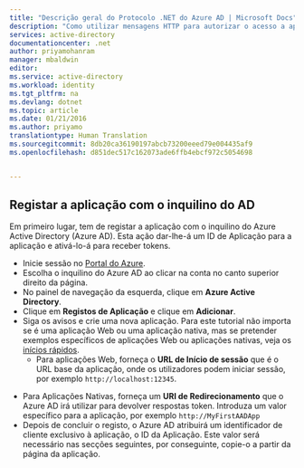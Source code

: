 ```yaml
---
title: "Descrição geral do Protocolo .NET do Azure AD | Microsoft Docs"
description: "Como utilizar mensagens HTTP para autorizar o acesso a aplicações Web e APIs Web no inquilino utilizando o Azure AD."
services: active-directory
documentationcenter: .net
author: priyamohanram
manager: mbaldwin
editor: 
ms.service: active-directory
ms.workload: identity
ms.tgt_pltfrm: na
ms.devlang: dotnet
ms.topic: article
ms.date: 01/21/2016
ms.author: priyamo
translationtype: Human Translation
ms.sourcegitcommit: 8db20ca36190197abcb73200eeed79e004435af9
ms.openlocfilehash: d851dec517c162073ade6ffb4ebcf972c5054698


---
```

<!--TODO: Introduction -->

## <a name="register-your-application-with-your-ad-tenant"></a>Registar a aplicação com o inquilino do AD
Em primeiro lugar, tem de registar a aplicação com o inquilino do Azure Active Directory (Azure AD). Esta ação dar-lhe-á um ID de Aplicação para a aplicação e ativá-lo-á para receber tokens.

* Inicie sessão no [Portal do Azure](https://portal.azure.com).
* Escolha o inquilino do Azure AD ao clicar na conta no canto superior direito da página.
* No painel de navegação da esquerda, clique em **Azure Active Directory**.
* Clique em **Registos de Aplicação** e clique em **Adicionar**.
* Siga os avisos e crie uma nova aplicação. Para este tutorial não importa se é uma aplicação Web ou uma aplicação nativa, mas se pretender exemplos específicos de aplicações Web ou aplicações nativas, veja os [inícios rápidos](../articles/active-directory/active-directory-developers-guide.md).
  * Para aplicações Web, forneça o **URL de Início de sessão** que é o URL base da aplicação, onde os utilizadores podem iniciar sessão, por exemplo `http://localhost:12345`.
<!--TODO: add once App ID URI is configurable: The **App ID URI** is a unique identifier for your application. The convention is to use `https://<tenant-domain>/<app-name>`, e.g. `https://contoso.onmicrosoft.com/my-first-aad-app`-->
  * Para Aplicações Nativas, forneça um **URI de Redirecionamento** que o Azure AD irá utilizar para devolver respostas token. Introduza um valor específico para a aplicação, por exemplo `http://MyFirstAADApp`
* Depois de concluir o registo, o Azure AD atribuirá um identificador de cliente exclusivo à aplicação, o ID da Aplicação. Este valor será necessário nas secções seguintes, por conseguinte, copie-o a partir da página da aplicação.



<!--HONumber=Dec16_HO4-->


